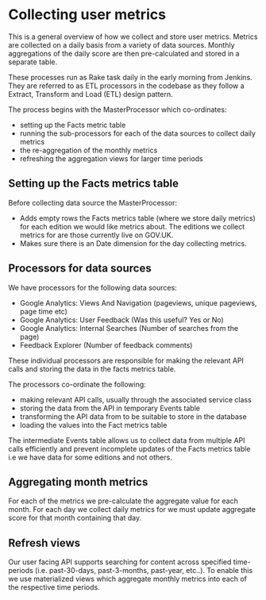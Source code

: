 # Collecting user metrics

This is a general overview of how we collect and store user metrics. 
Metrics are collected on a daily basis from a variety of data sources.
Monthly aggregations of the daily score are then pre-calculated and stored in a separate table.

These processes run as Rake task daily in the early morning from Jenkins. They are referred to as ETL processors in the codebase as they follow a Extract, Transform and Load (ETL) design pattern.

The process begins with the MasterProcessor which co-ordinates:
- setting up the Facts metric table
- running the sub-processors for each of the data sources to collect daily metrics
- the re-aggregation of the monthly metrics
- refreshing the aggregation views for larger time periods

## Setting up the Facts metrics table

Before collecting data source the MasterProcessor:
- Adds empty rows the Facts metrics table (where we store daily metrics) for each edition we would like metrics about. The editions we collect metrics for are those currently live on GOV.UK.
- Makes sure there is an Date dimension for the day collecting metrics.

## Processors for data sources

We have processors for the following data sources:
- Google Analytics: Views And Navigation (pageviews, unique pageviews, page time etc)
- Google Analytics: User Feedback (Was this useful? Yes or No)
- Google Analytics: Internal Searches (Number of searches from the page)
- Feedback Explorer (Number of feedback comments)

These individual processors are responsible for making the relevant API calls and storing the data in the facts metrics table.

The processors co-ordinate the following:
- making relevant API calls, usually through the associated service class
- storing the data from the API in temporary Events table
- transforming the API data from to be suitable to store in the database
- loading the values into the Fact metrics table

The intermediate Events table allows us to collect data from multiple API calls efficiently and prevent incomplete updates of the Facts metrics table i.e we have data for some editions and not others.

## Aggregating month metrics

For each of the metrics we pre-calculate the aggregate value for each month. For each day we collect daily metrics for we must update aggregate score for that month containing that day. 

## Refresh views

Our user facing API supports searching for content across specified time-periods (i.e. past-30-days, past-3-months, past-year, etc..). To enable this we use materialized views which aggregate monthly metrics
into each of the respective time periods.
